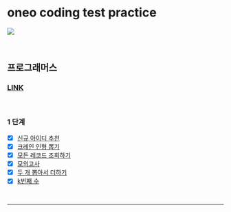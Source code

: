 # oneo coding test practice

![](https://d2u3dcdbebyaiu.cloudfront.net/uploads/atch_img/524/2fefdc02e718d784645e0e2c7324b1e8.jpeg)

<br>

## 프로그래머스

### [LINK](https://programmers.co.kr/learn/challenges)

<br>

### 1 단계

- [x] [신규 아이디 추천](https://programmers.co.kr/learn/courses/30/lessons/72410?language=python3)
- [x] [크레인 인형 뽑기](https://programmers.co.kr/learn/courses/30/lessons/64061)
- [x] [모든 레코드 조회하기](https://programmers.co.kr/learn/courses/30/lessons/59034)
- [x] [모의고사](https://programmers.co.kr/learn/courses/30/lessons/42840)
- [x] [두 개 뽑아서 더하기](https://programmers.co.kr/learn/courses/30/lessons/68644)
- [x] [k번째 수](https://programmers.co.kr/learn/courses/30/lessons/42748)

<br>

---

<br>
